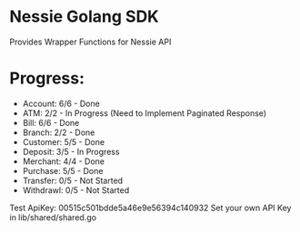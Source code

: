 # Nessie Golang SDK
Provides Wrapper Functions for Nessie API


# Progress:
* Account: 6/6 - Done
* ATM: 2/2 - In Progress (Need to Implement Paginated Response)
* Bill: 6/6 - Done
* Branch: 2/2 - Done
* Customer: 5/5 - Done
* Deposit: 3/5 - In Progress
* Merchant: 4/4 - Done
* Purchase: 5/5 - Done
* Transfer: 0/5 - Not Started
* Withdrawl: 0/5 - Not Started

Test ApiKey: 00515c501bdde5a46e9e56394c140932
Set your own API Key in lib/shared/shared.go
